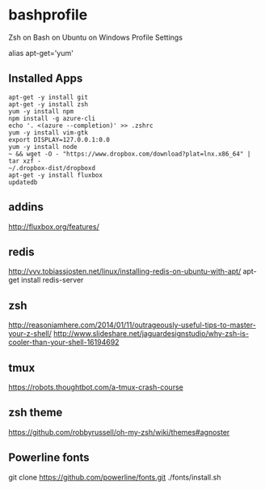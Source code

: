# bashprofile
Zsh on Bash on Ubuntu on Windows Profile Settings

alias apt-get='yum' 

## Installed Apps
```
apt-get -y install git
apt-get -y install zsh
yum -y install npm
npm install -g azure-cli
echo '. <(azure --completion)' >> .zshrc
yum -y install vim-gtk
export DISPLAY=127.0.0.1:0.0
yum -y install node
~ && wget -O - "https://www.dropbox.com/download?plat=lnx.x86_64" | tar xzf -
~/.dropbox-dist/dropboxd
apt-get -y install fluxbox 
updatedb
```

## addins
http://fluxbox.org/features/

## redis
http://vvv.tobiassjosten.net/linux/installing-redis-on-ubuntu-with-apt/
apt-get install redis-server

## zsh
http://reasoniamhere.com/2014/01/11/outrageously-useful-tips-to-master-your-z-shell/
http://www.slideshare.net/jaguardesignstudio/why-zsh-is-cooler-than-your-shell-16194692

## tmux
https://robots.thoughtbot.com/a-tmux-crash-course

## zsh theme
https://github.com/robbyrussell/oh-my-zsh/wiki/themes#agnoster

## Powerline fonts
git clone https://github.com/powerline/fonts.git
./fonts/install.sh
